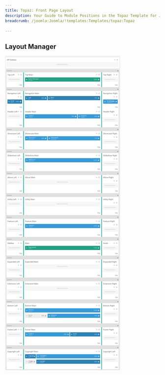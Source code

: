 ```yaml
---
title: Topaz: Front Page Layout
description: Your Guide to Module Positions in the Topaz Template for Joomla
breadcrumb: /joomla:Joomla/!templates:Templates/topaz:Topaz

---
```


Layout Manager
-----

![positions](assets/outline_home.png)

